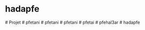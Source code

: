﻿# hadapfe

#   P r o j e t  
 #   p f e t a n i  
 #   p f e t a n i  
 #   p f e t a n i  
 #   p f e t a i  
 #   p f e h a l 3 a r  
 #   h a d a p f e  
 